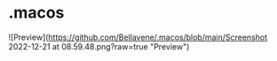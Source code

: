 # .macos
![Preview](https://github.com/Bellavene/.macos/blob/main/Screenshot 2022-12-21 at 08.59.48.png?raw=true "Preview")
